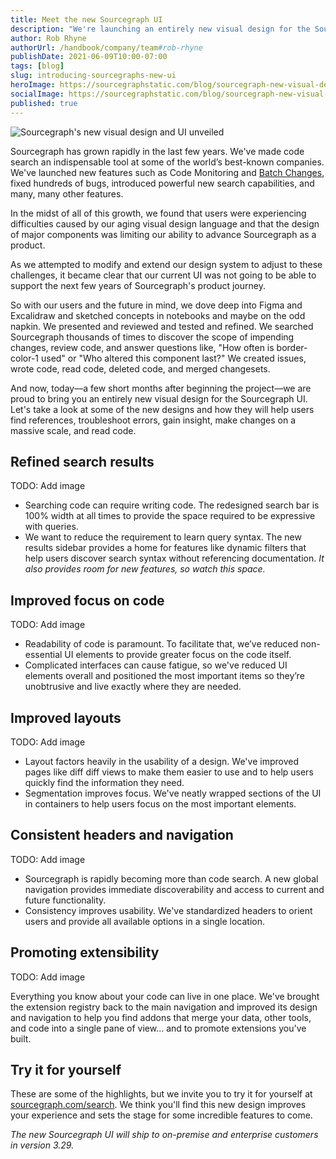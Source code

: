 ```yaml
---
title: Meet the new Sourcegraph UI
description: "We're launching an entirely new visual design for the Sourcegraph UI today! We've added so many features to Sourcegraph in the last few years, that we needed an entirely new visual design to keep up with our advancements. Let's take a look at some of the new designs and how they will help users navigate, understand, and make changes to code more efficiently."
author: Rob Rhyne
authorUrl: /handbook/company/team#rob-rhyne
publishDate: 2021-06-09T10:00-07:00
tags: [blog]
slug: introducing-sourcegraphs-new-ui
heroImage: https://sourcegraphstatic.com/blog/sourcegraph-new-visual-design-ui.jpg
socialImage: https://sourcegraphstatic.com/blog/sourcegraph-new-visual-design-ui.jpg
published: true
---
```


![Sourcegraph's new visual design and UI unveiled](https://sourcegraphstatic.com/blog/sourcegraph-new-visual-design-ui.jpg)

Sourcegraph has grown rapidly in the last few years. We've made code search an indispensable tool at some of the world’s best-known companies. We've launched new features such as Code Monitoring and [Batch Changes](blog/introducing-batch-changes/), fixed hundreds of bugs, introduced powerful new search capabilities, and many, many other features. 

In the midst of all of this growth, we found that users were experiencing difficulties caused by our aging visual design language and that the design of major components was limiting our ability to advance Sourcegraph as a product. 

As we attempted to modify and extend our design system to adjust to these challenges, it became clear that our current UI was not going to be able to support the next few years of Sourcegraph's product journey. 

So with our users and the future in mind, we dove deep into Figma and Excalidraw and sketched concepts in notebooks and maybe on the odd napkin. We presented and reviewed and tested and refined. We searched Sourcegraph thousands of times to discover the scope of impending changes, review code, and answer questions like, "How often is border-color-1 used" or "Who altered this component last?" We created issues, wrote code, read code, deleted code, and merged changesets.

And now, today––a few short months after beginning the project––we are proud to bring you an entirely new visual design for the Sourcegraph UI. Let's take a look at some of the new designs and how they will help users find references, troubleshoot errors, gain insight, make changes on a massive scale, and read code.

## Refined search results 

TODO: Add image

- Searching code can require writing code. The redesigned search bar is 100% width at all times to provide the space required to be expressive with queries.
- We want to reduce the requirement to learn query syntax. The new results sidebar provides a home for features like dynamic filters that help users discover search syntax without referencing documentation. _It also provides room for new features, so watch this space._

## Improved focus on code

TODO: Add image

- Readability of code is paramount. To facilitate that, we’ve reduced non-essential UI elements to provide greater focus on the code itself.
- Complicated interfaces can cause fatigue, so we've reduced UI elements overall and positioned the most important items so they’re unobtrusive and live exactly where they are needed.

## Improved layouts

TODO: Add image

- Layout factors heavily in the usability of a design. We've improved pages like diff diff views to make them easier to use and to help users quickly find the information they need. 
- Segmentation improves focus. We've neatly wrapped sections of the UI in containers to help users focus on the most important elements.

## Consistent headers and navigation

TODO: Add image

- Sourcegraph is rapidly becoming more than code search. A new global navigation provides immediate discoverability and access to current and future functionality.
- Consistency improves usability. We've standardized headers to orient users and provide all available options in a single location.

## Promoting extensibility

TODO: Add image

Everything you know about your code can live in one place. We've brought the extension registry back to the main navigation and improved its design and navigation to help you find addons that merge your data, other tools, and code into a single pane of view... and to promote extensions you've built.

## Try it for yourself

These are some of the highlights, but we invite you to try it for yourself at [sourcegraph.com/search](http://sourcegraph.com/search). We think you'll find this new design improves your experience and sets the stage for some incredible features to come. 

_The new Sourcegraph UI will ship to on-premise and enterprise customers in version 3.29._
